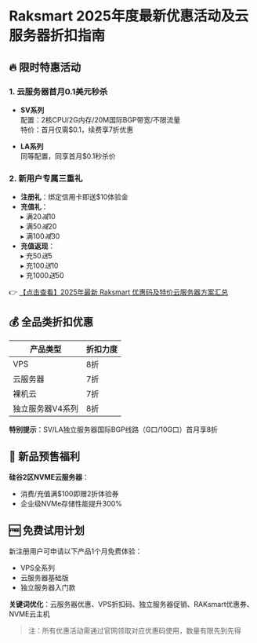 # Raksmart 2025年度最新优惠活动及云服务器折扣指南

## 🔥 限时特惠活动

### 1. 云服务器首月0.1美元秒杀
- **SV系列**  
  配置：2核CPU/2G内存/20M国际BGP带宽/不限流量  
  特价：首月仅需$0.1，续费享7折优惠

- **LA系列**  
  同等配置，同享首月$0.1秒杀价

### 2. 新用户专属三重礼
- **注册礼**：绑定信用卡即送$10体验金
- **充值礼**：  
  ▸ 满$20减$10  
  ▸ 满$50减$20  
  ▸ 满$100减$30
- **充值返现**：  
  ▸ 充$50送$5  
  ▸ 充$100送$10  
  ▸ 充$1000送$50

👉 [【点击查看】2025年最新 Raksmart 优惠码及特价云服务器方案汇总](https://bit.ly/raksmart)

## 💰 全品类折扣优惠
| 产品类型       | 折扣力度 |
|----------------|----------|
| VPS            | 8折      |
| 云服务器       | 7折      |
| 裸机云         | 7折      |
| 独立服务器V4系列 | 8折      |

**特别提示**：SV/LA独立服务器国际BGP线路（G口/10G口）首月享8折

## 🚀 新品预售福利
**硅谷2区NVME云服务器**：  
- 消费/充值满$100即赠2折体验券
- 企业级NVMe存储性能提升300%

## 🆓 免费试用计划
新注册用户可申请以下产品1个月免费体验：
- VPS全系列
- 云服务器基础版
- 独立服务器入门款

**关键词优化**：云服务器优惠、VPS折扣码、独立服务器促销、RAKsmart优惠券、NVME云主机

> 注：所有优惠活动需通过官网领取对应优惠码使用，数量有限先到先得